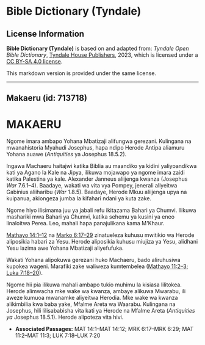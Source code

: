 # Bible Dictionary (Tyndale)

## License Information

**Bible Dictionary (Tyndale)** is based on and adapted from: _Tyndale Open Bible Dictionary_, [Tyndale House Publishers](https://tyndaleopenresources.com/), 2023, which is licensed under a [CC BY-SA 4.0 license](https://creativecommons.org/licenses/by-sa/4.0/legalcode.en).

This markdown version is provided under the same license.



--------------------------------

## Makaeru (id: 713718)

MAKAERU
=======

Ngome imara ambapo Yohana Mbatizaji alifungwa gerezani. Kulingana na mwanahistoria Myahudi Josephus, hapa ndipo Herode Antipa aliamuru Yohana auawe (*Antiquities* ya Josephus 18\.5\.2\).

Ingawa Machaeru haitajwi katika Biblia au maandiko ya kidini yaliyoandikwa kati ya Agano la Kale na Jipya, ilikuwa mojawapo ya ngome imara zaidi katika Palestina ya kale. Alexander Janneus aliijenga kwanza (Josephus *War* 7\.6\.1–4\). Baadaye, wakati wa vita vya Pompey, jenerali aliyeitwa Gabinius aliiharibu (*War* 1\.8\.5\). Baadaye, Herode Mkuu aliijenga upya na kuipanua, akiongeza jumba la kifahari ndani ya kuta zake.

Ngome hiyo ilisimama juu ya jabali refu ikitazama Bahari ya Chumvi. Ilikuwa mashariki mwa Bahari ya Chumvi, katika sehemu ya kusini ya eneo linaloitwa Perea. Leo, mahali hapa panajulikana kama M'Khaur.

[Mathayo 14:1–12](https://ref.ly/Matt14:1-Matt14:12) na [Marko 6:17–29](https://ref.ly/Mark6:17-Mark6:29) zinatueleza kuhusu mwitikio wa Herode aliposikia habari za Yesu. Herode aliposikia kuhusu miujiza ya Yesu, alidhani Yesu lazima awe Yohana Mbatizaji aliyefufuka.

Wakati Yohana alipokuwa gerezani huko Machaeru, bado aliruhusiwa kupokea wageni. Marafiki zake waliweza kumtembelea ([Mathayo 11:2–3](https://ref.ly/Matt11:2-Matt11:3); [Luka 7:18–20](https://ref.ly/Luke7:18-Luke7:20)).

Ngome hii pia ilikuwa mahali ambapo tukio muhimu la kisiasa lilitokea. Herode alimwacha mke wake wa kwanza, ambaye alikuwa Mwarabu, ili aweze kumuoa mwanamke aliyeitwa Herodia. Mke wake wa kwanza alikimbilia kwa baba yake, Mfalme Areta wa Waarabu. Kulingana na Josephus, hili lilisababisha vita kati ya Herode na Mfalme Areta (*Antiquities ya* Josephus 18\.5\.1\). Herode alipoteza vita hivi.

* **Associated Passages:** MAT 14:1–MAT 14:12; MRK 6:17–MRK 6:29; MAT 11:2–MAT 11:3; LUK 7:18–LUK 7:20

